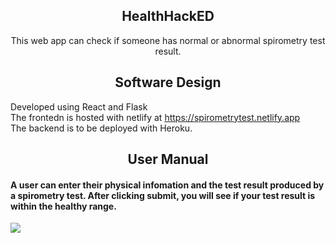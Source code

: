 ## <div align="center">HealthHackED</div>

<div align="center">
  <p>
     This web app can check if someone has normal or abnormal spirometry test result.
  </p>
</div>

## <div align="center">Software Design</div>
Developed using React and Flask <br>
The frontedn is hosted with netlify at https://spirometrytest.netlify.app <br>
The backend is to be deployed with Heroku. <br>


## <div align="center">User Manual</div>

#### A user can enter their physical infomation and the test result produced by a spirometry test. After clicking submit, you will see if your test result is within the healthy range.

<div align="left">
  <p>
    <img src="https://github.com/RonggangCui/Spirometry-HackED/blob/main/documents/main_page.png"></a>
  </p>
</div>




